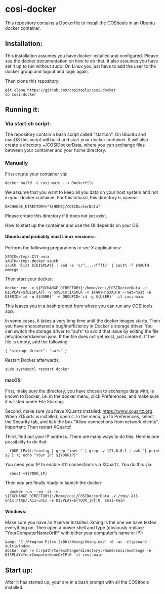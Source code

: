 # cosi-docker

This repository contains a Dockerfile to install the COSItools in an Ubuntu docker container.

## Installation:

This installation assumes you have docker installed and configured. Please see the docker documentation on how to do that.
It also assumes you have set it up to run without sudo. On Linux you just have to add the user to the docker group and logout and login again.

Then clone this repository:
```
git clone https://github.com/cositools/cosi-docker
cd cosi-docker
```


## Running it:

### Via start.sh script:

The repository contain a bash script called "start.sh". On Ubuntu and macOS this script will build and start your docker container.
It will also create a directory ~/COSIDockerData, where you can exchange files between your container and your home directory.


### Manually

First create your container via:
```
docker build -t cosi-main - < Dockerfile
```


We assume that you want to keep all you data on your host system and not in your docker container. 
For this tutorial, this directory is named:
```
EXCHANGE_DIRECTORY="${HOME}/COSIDockerData"
```
Please create this directory if it does not yet exist.

How to start up the container and use the UI depends on your OS.

#### Ubuntu and probably most Linux versions::

Perform the following preparations to see X applications:
```
XSOCK=/tmp/.X11-unix
XAUTH=/tmp/.docker.xauth
xauth nlist ${DISPLAY} | sed -e 's/^..../ffff/' | xauth -f $XAUTH nmerge -
```

Then start your docker:
```
docker run -v ${EXCHANGE_DIRECTORY}:/home/cosi/COSIDockerData -e DISPLAY=${DISPLAY} -v $XSOCK:$XSOCK -v $XAUTH:$XAUTH --net=host -e USERID=`id -u ${USER}` -e GROUPID=`id -g ${USER}` -it cosi-main
```

This leaves you in a bash prompt from where you can run any COSItools app.

In some cases, it takes a very long time until the docker images starts. Then you have encountered a bug/inefficiency in Docker's storage driver. You can switch the storage driver to "aufs" to avoid that issue by editing the file /etc/docker/daemon.json. If the file does not yet exist, just create it. If the file is empty, add the following:

```
{ "storage-driver": "aufs" }
```

Restart Docker afterwards.

```
sudo systemctl restart docker
```


#### macOS:

First, make sure the directory, you have chosen to exchange data with, is known to Docker, i.e. in the docker menu, click Preferences, and make sure it is listed under File Sharing.

Second, make sure you have XQuartz installed: <a href="https://www.xquartz.org" target=_blank>https://www.xquartz.org</a>.
When ZQuarts is installed, open it. In the menu, go to Preferences, select the Security tab, and tick the box "Allow connections from network clients". Important: Then restart XQuartz!

Third, find out your IP address. There are many ways to do this. Here is one possibility to do that:
```
  YOUR_IP=$(ifconfig | grep "inet " | grep -v 127.0.0.1 | awk '{ print $2 }'); echo "Your IP: ${YOURIP}"
```

You need your IP to enable X11 connections via XQuartz. You do this via:
```
  xhost +${YOUR_IP}
```

Then you are finally ready to launch the docker:
```
  docker run --rm -it -v ${EXCHANGE_DIRECTORY}:/home/cosi/COSIDockerData -v /tmp/.X11-unix:/tmp/.X11-unix -e DISPLAY=${YOUR_IP}:0  cosi-main
```

#### Windows:

Make sure you have an Xserver installed, Xming is the one we have tested everything on. Then open a power shell and type (obviously replace "YourComputerNameOrIP" with either your computer's name or IP):

```
&amp; 'C:/Program Files (x86)/Xming/Xming.exe' :0 -ac -clipboard -multiwindow
docker run -v C:/path/to/exchange/directory:/home/cosi/exchange -e DISPLAY=YourComputerNameOrIP:0 -it cosi-main
```



## Start up:

After it has started up, your are in a bash prompt with all the COSItools installed.





